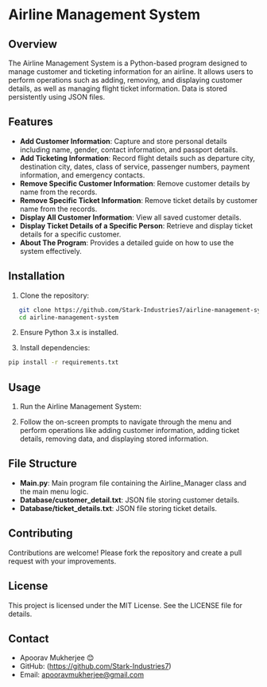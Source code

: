# Airline Management System

## Overview

The Airline Management System is a Python-based program designed to manage customer and ticketing information for an airline. It allows users to perform operations such as adding, removing, and displaying customer details, as well as managing flight ticket information. Data is stored persistently using JSON files.

## Features

- **Add Customer Information**: Capture and store personal details including name, gender, contact information, and passport details.
- **Add Ticketing Information**: Record flight details such as departure city, destination city, dates, class of service, passenger numbers, payment information, and emergency contacts.
- **Remove Specific Customer Information**: Remove customer details by name from the records.
- **Remove Specific Ticket Information**: Remove ticket details by customer name from the records.
- **Display All Customer Information**: View all saved customer details.
- **Display Ticket Details of a Specific Person**: Retrieve and display ticket details for a specific customer.
- **About The Program**: Provides a detailed guide on how to use the system effectively.

## Installation

1. Clone the repository:

```bash
   git clone https://github.com/Stark-Industries7/airline-management-system.git
   cd airline-management-system 
```

2. Ensure Python 3.x is installed.

3. Install dependencies:

```sh
pip install -r requirements.txt
```

## Usage

1. Run the Airline Management System:

2. Follow the on-screen prompts to navigate through the menu and perform operations like adding customer information, adding ticket details, removing data, and displaying stored information.

## File Structure

- **Main.py**: Main program file containing the Airline_Manager class and the main menu logic.
- **Database/customer_detail.txt**: JSON file storing customer details.
- **Database/ticket_details.txt**: JSON file storing ticket details.

## Contributing

Contributions are welcome! Please fork the repository and create a pull request with your improvements.

## License

This project is licensed under the MIT License. See the LICENSE file for details.

## Contact

- Apoorav Mukherjee 😊
- GitHub: (<https://github.com/Stark-Industries7>)
- Email: <apooravmukherjee@gmail.com>
